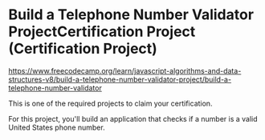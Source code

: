 # Build a Telephone Number Validator ProjectCertification Project (Certification Project)

https://www.freecodecamp.org/learn/javascript-algorithms-and-data-structures-v8/build-a-telephone-number-validator-project/build-a-telephone-number-validator

This is one of the required projects to claim your certification.

For this project, you'll build an application that checks if a number is a valid United States phone number.

